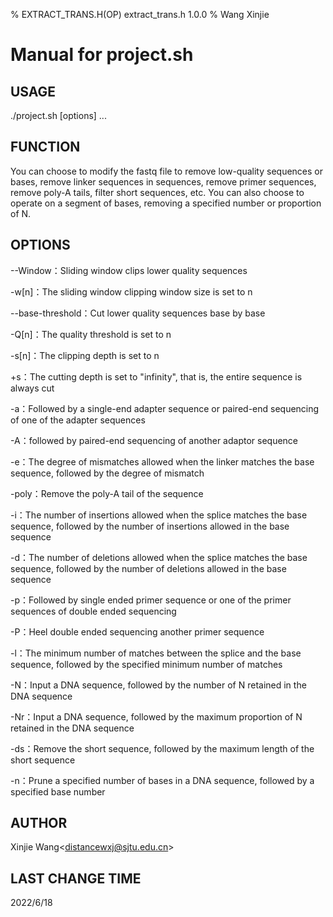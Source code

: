% EXTRACT_TRANS.H(OP) extract_trans.h 1.0.0
% Wang Xinjie

# Manual for project.sh

## USAGE

./project.sh [options] ...

## FUNCTION

You can choose to modify the fastq file to remove low-quality sequences or bases, remove linker sequences in sequences, remove primer sequences, remove poly-A tails, filter short sequences, etc.  You can also choose to operate on a segment of bases, removing a specified number or proportion of N.

## OPTIONS

--Window：Sliding window clips lower quality sequences

-w[n]：The sliding window clipping window size is set to n

--base-threshold：Cut lower quality sequences base by base

-Q[n]：The quality threshold is set to n

-s[n]：The clipping depth is set to n

+s：The cutting depth is set to "infinity", that is, the entire sequence is always cut

-a：Followed by a single-end adapter sequence or paired-end sequencing of one of the adapter sequences

-A：followed by paired-end sequencing of another adaptor sequence

-e：The degree of mismatches allowed when the linker matches the base sequence, followed by the degree of mismatch

-poly：Remove the poly-A tail of the sequence

-i：The number of insertions allowed when the splice matches the base sequence, followed by the number of insertions allowed in the base sequence

-d：The number of deletions allowed when the splice matches the base sequence, followed by the number of deletions allowed in the base sequence

-p：Followed by single ended primer sequence or one of the primer sequences of double ended sequencing

-P：Heel double ended sequencing another primer sequence

-l：The minimum number of matches between the splice and the base sequence, followed by the specified minimum number of matches

-N：Input a DNA sequence, followed by the number of N retained in the DNA sequence

-Nr：Input a DNA sequence, followed by the maximum proportion of N retained in the DNA sequence

-ds：Remove the short sequence, followed by the maximum length of the short sequence

-n：Prune a specified number of bases in a DNA sequence, followed by a specified base number

## AUTHOR

Xinjie Wang<<distancewxj@sjtu.edu.cn>>

## LAST CHANGE TIME

2022/6/18